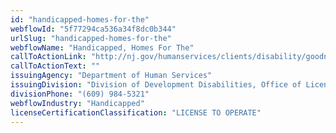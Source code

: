 ```yaml
---
id: "handicapped-homes-for-the"
webflowId: "5f77294ca536a34f8dc0b344"
urlSlug: "handicapped-homes-for-the"
webflowName: "Handicapped, Homes For The"
callToActionLink: "http://nj.gov/humanservices/clients/disability/goodneighbors/faq.html"
callToActionText: ""
issuingAgency: "Department of Human Services"
issuingDivision: "Division of Development Disabilities, Office of Licensing and Inspection"
divisionPhone: "(609) 984-5321"
webflowIndustry: "Handicapped"
licenseCertificationClassification: "LICENSE TO OPERATE"
---
```

